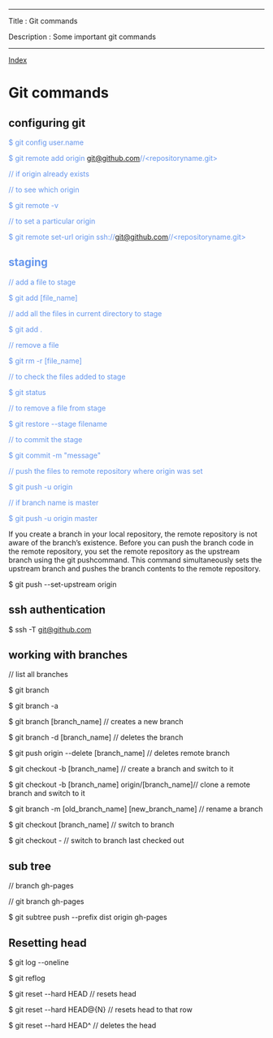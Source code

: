 
---

Title : Git commands

Description : Some important git commands

---



[Index](/)



# Git commands


## configuring git 

<font color="#6495ED">
$ git config user.name

$ git remote add origin git@github.com/<username>/<repositoryname.git>

// if origin already exists

// to see which origin

$ git remote -v

// to set a particular origin

$ git remote set-url origin ssh://git@github.com/<username>/<repositoryname.git>


## staging

// add a file to stage

$ git add [file_name]

// add all the files in current directory to stage

$ git add .


// remove a file

$ git rm -r [file_name] 


// to check the files added to stage

$ git status

// to remove a file from stage

$ git restore --stage filename

// to commit the stage

$ git commit -m "message"

// push the files to remote repository where origin was set

$ git push -u origin <branch name>

// if branch name is master

$ git push -u origin master
</font>

If you create a branch in your local repository, the remote repository is not aware of the branch’s existence. Before you can push the branch code in the remote repository, you set the remote repository as the upstream branch using the git pushcommand. This command simultaneously sets the upstream branch and pushes the branch contents to the remote repository.

$ git push --set-upstream origin <branch name> 

## ssh authentication

$ ssh -T git@github.com


## working with branches

// list all branches

$ git branch

$ git branch -a

$ git branch [branch_name] // creates a new branch

$ git branch -d [branch_name] // deletes the branch

$ git push origin --delete [branch_name] // deletes remote branch

$ git checkout -b [branch_name] // create a branch and switch to it

$ git checkout -b [branch_name] origin/[branch_name]// clone a remote branch and switch to it

$ git branch -m [old_branch_name] [new_branch_name] // rename a branch

$ git checkout [branch_name] // switch to branch

$ git checkout - // switch to branch last checked out



## sub tree
// branch gh-pages

// git branch gh-pages

$ git subtree push --prefix dist origin gh-pages


## Resetting head

$ git log --oneline

$ git reflog

$ git reset --hard HEAD // resets head

$ git reset --hard HEAD@{N} // resets head to that row

$ git reset --hard HEAD^ // deletes the head